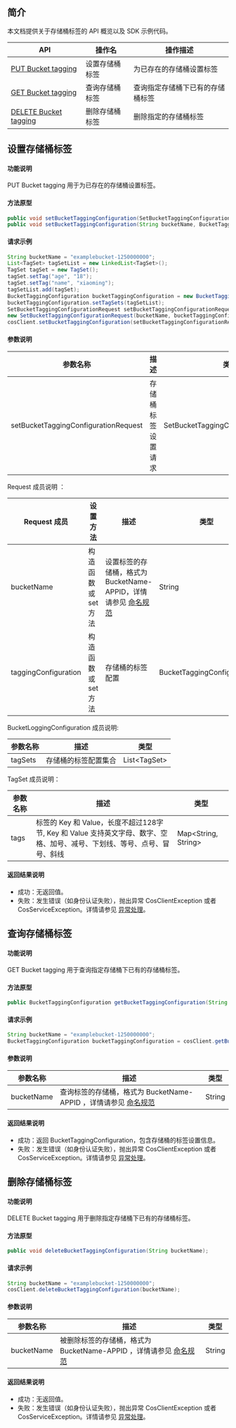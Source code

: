 

## 简介

本文档提供关于存储桶标签的 API 概览以及 SDK 示例代码。

| API                                                          | 操作名         | 操作描述                         |
| ------------------------------------------------------------ | -------------- | -------------------------------- |
| [PUT Bucket tagging](https://intl.cloud.tencent.com/document/product/436/8281) | 设置存储桶标签 | 为已存在的存储桶设置标签         |
| [GET Bucket tagging](https://intl.cloud.tencent.com/document/product/436/8277) | 查询存储桶标签 | 查询指定存储桶下已有的存储桶标签 |
| [DELETE Bucket tagging](https://intl.cloud.tencent.com/document/product/436/8286) | 删除存储桶标签 | 删除指定的存储桶标签             |

## 设置存储桶标签

#### 功能说明

PUT Bucket tagging 用于为已存在的存储桶设置标签。

#### 方法原型

```java
public void setBucketTaggingConfiguration(SetBucketTaggingConfigurationRequest setBucketTaggingConfigurationRequest);
public void setBucketTaggingConfiguration(String bucketName, BucketTaggingConfiguration bucketTaggingConfiguration);
```

#### 请求示例

[//]: # (.cssg-snippet-put-bucket-tagging)
```java
String bucketName = "examplebucket-1250000000";
List<TagSet> tagSetList = new LinkedList<TagSet>();
TagSet tagSet = new TagSet();
tagSet.setTag("age", "18");
tagSet.setTag("name", "xiaoming");
tagSetList.add(tagSet);
BucketTaggingConfiguration bucketTaggingConfiguration = new BucketTaggingConfiguration();
bucketTaggingConfiguration.setTagSets(tagSetList);
SetBucketTaggingConfigurationRequest setBucketTaggingConfigurationRequest =
new SetBucketTaggingConfigurationRequest(bucketName, bucketTaggingConfiguration);
cosClient.setBucketTaggingConfiguration(setBucketTaggingConfigurationRequest);
```

#### 参数说明

| 参数名称                             | 描述               | 类型                                 |
| ------------------------------------ | ------------------ | ------------------------------------ |
| setBucketTaggingConfigurationRequest | 存储桶标签设置请求 | SetBucketTaggingConfigurationRequest |

Request 成员说明 ：

| Request 成员         | 设置方法            | 描述                                                         | 类型                       |
| -------------------- | ------------------- | ------------------------------------------------------------ | -------------------------- |
| bucketName           | 构造函数或 set 方法 | 设置标签的存储桶，格式为 BucketName-APPID，详情请参见 [命名规范](https://intl.cloud.tencent.com/document/product/436/13312) | String                     |
| taggingConfiguration | 构造函数或 set 方法 | 存储桶的标签配置                                             | BucketTaggingConfiguration |

BucketLoggingConfiguration 成员说明:

| 参数名称 | 描述                 | 类型         |
| -------- | -------------------- | ------------ |
| tagSets  | 存储桶的标签配置集合 | List&lt;TagSet&gt; |

TagSet 成员说明：

| 参数名称 | 描述                                                         | 类型                |
| -------- | ------------------------------------------------------------ | ------------------- |
| tags     | 标签的 Key 和 Value，长度不超过128字节,  Key 和 Value 支持英文字母、数字、空格、加号、减号、下划线、等号、点号、冒号、斜线 | Map&lt;String, String&gt; |

#### 返回结果说明

- 成功：无返回值。
- 失败：发生错误（如身份认证失败），抛出异常 CosClientException 或者 CosServiceException。详情请参见 [异常处理](https://intl.cloud.tencent.com/document/product/436/31537)。

## 查询存储桶标签

#### 功能说明

GET Bucket tagging 用于查询指定存储桶下已有的存储桶标签。

#### 方法原型

```java
public BucketTaggingConfiguration getBucketTaggingConfiguration(String bucketName);
```

#### 请求示例

[//]: # (.cssg-snippet-get-bucket-tagging)
```java
String bucketName = "examplebucket-1250000000";
BucketTaggingConfiguration bucketTaggingConfiguration = cosClient.getBucketTaggingConfiguration(bucketName);
```

#### 参数说明

| 参数名称   | 描述                                                         | 类型   |
| ---------- | ------------------------------------------------------------ | ------ |
| bucketName | 查询标签的存储桶，格式为 BucketName-APPID ，详情请参见 [命名规范](https://intl.cloud.tencent.com/document/product/436/13312) | String |

#### 返回结果说明

- 成功：返回 BucketTaggingConfiguration，包含存储桶的标签设置信息。
- 失败：发生错误（如身份认证失败），抛出异常 CosClientException 或者 CosServiceException。详情请参见 [异常处理](https://intl.cloud.tencent.com/document/product/436/31537)。

## 删除存储桶标签

#### 功能说明

DELETE Bucket tagging 用于删除指定存储桶下已有的存储桶标签。

#### 方法原型

```java
public void deleteBucketTaggingConfiguration(String bucketName);
```

#### 请求示例

[//]: # (.cssg-snippet-delete-bucket-tagging)
```java
String bucketName = "examplebucket-1250000000";
cosClient.deleteBucketTaggingConfiguration(bucketName);
```

#### 参数说明

| 参数名称   | 描述                                                         | 类型   |
| ---------- | ------------------------------------------------------------ | ------ |
| bucketName | 被删除标签的存储桶，格式为 BucketName-APPID ，详情请参见 [命名规范](https://intl.cloud.tencent.com/document/product/436/13312) | String |

#### 返回结果说明

- 成功：无返回值。
- 失败：发生错误（如身份认证失败），抛出异常 CosClientException 或者 CosServiceException。详情请参见 [异常处理](https://intl.cloud.tencent.com/document/product/436/31537)。
